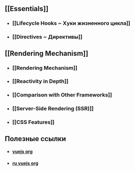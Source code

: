 ## [[Essentials]]
- ### [[Lifecycle Hooks ~ Хуки жизненного цикла]]
- ### [[Directives ~ Директивы]]

## [[Rendering Mechanism]]
- ### [[Rendering Mechanism]]
- ### [[Reactivity in Depth]]
- ### [[Comparison with Other Frameworks]]
- ### [[Server-Side Rendering (SSR)]]
- ### [[CSS Features]]

## Полезные ссылки
- #### [vuejs org](https://vuejs.org/)
- #### [ru vuejs org](https://v3.ru.vuejs.org/)